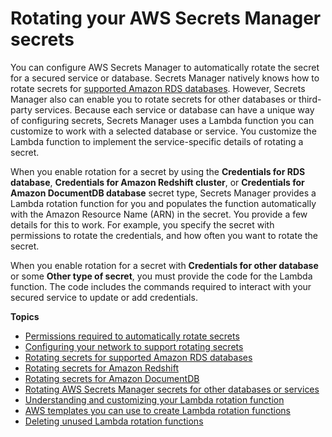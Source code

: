 # Rotating your AWS Secrets Manager secrets<a name="rotating-secrets"></a>

You can configure AWS Secrets Manager to automatically rotate the secret for a secured service or database\. Secrets Manager natively knows how to rotate secrets for [supported Amazon RDS databases](intro.md#rds-supported-database-list)\. However, Secrets Manager also can enable you to rotate secrets for other databases or third\-party services\. Because each service or database can have a unique way of configuring secrets, Secrets Manager uses a Lambda function you can customize to work with a selected database or service\. You customize the Lambda function to implement the service\-specific details of rotating a secret\.

When you enable rotation for a secret by using the **Credentials for RDS database**, **Credentials for Amazon Redshift cluster**, or **Credentials for Amazon DocumentDB database** secret type, Secrets Manager provides a Lambda rotation function for you and populates the function automatically with the Amazon Resource Name \(ARN\) in the secret\. You provide a few details for this to work\. For example, you specify the secret with permissions to rotate the credentials, and how often you want to rotate the secret\.

When you enable rotation for a secret with **Credentials for other database** or some **Other type of secret**, you must provide the code for the Lambda function\. The code includes the commands required to interact with your secured service to update or add credentials\.

**Topics**
+ [Permissions required to automatically rotate secrets](rotating-secrets-required-permissions.md)
+ [Configuring your network to support rotating secrets](rotation-network-rqmts.md)
+ [Rotating secrets for supported Amazon RDS databases](rotating-secrets-rds.md)
+ [Rotating secrets for Amazon Redshift](rotating-secrets-redshift.md)
+ [Rotating secrets for Amazon DocumentDB](rotating-secrets-documentdb.md)
+ [Rotating AWS Secrets Manager secrets for other databases or services](rotating-secrets-other.md)
+ [Understanding and customizing your Lambda rotation function](rotating-secrets-lambda-function-customizing.md)
+ [AWS templates you can use to create Lambda rotation functions](reference_available-rotation-templates.md)
+ [Deleting unused Lambda rotation functions](rotating-secrets-managing-functions.md)